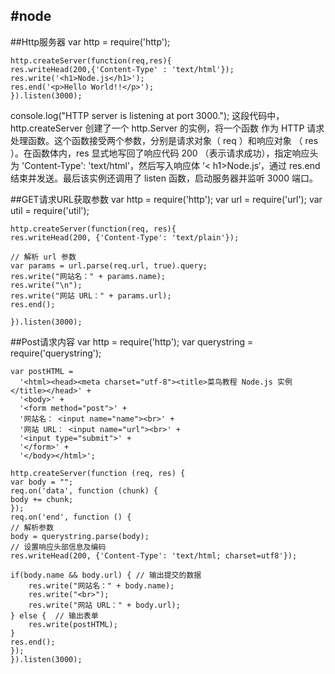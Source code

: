 #node
-----
##Http服务器
    var http = require('http');

    http.createServer(function(req,res){
    res.writeHead(200,{'Content-Type' : 'text/html'});
    res.write('<h1>Node.js</h1>');
    res.end('<p>Hello World!!</p>');
    }).listen(3000);

console.log("HTTP server is listening at port 3000.");
这段代码中，http.createServer 创建了一个 http.Server 的实例，将一个函数 作为 HTTP 请求处理函数。这个函数接受两个参数，分别是请求对象（ req ）和响应对象 （ res ）。在函数体内，res 显式地写回了响应代码 200 （表示请求成功），指定响应头为 'Content-Type': 'text/html'，然后写入响应体 ‘< h1>Node.js</h1>‘，通过 res.end 结束并发送。最后该实例还调用了 listen 函数，启动服务器并监听 3000 端口。



##GET请求URL获取参数
    var http = require('http');
    var url = require('url');
    var util = require('util');
 
    http.createServer(function(req, res){
    res.writeHead(200, {'Content-Type': 'text/plain'});
 
    // 解析 url 参数
    var params = url.parse(req.url, true).query;
    res.write("网站名：" + params.name);
    res.write("\n");
    res.write("网站 URL：" + params.url);
    res.end();
 
    }).listen(3000);


##Post请求内容
	var http = require('http');
	var querystring = require('querystring');
	 
	var postHTML = 
	  '<html><head><meta charset="utf-8"><title>菜鸟教程 Node.js 实例</title></head>' +
	  '<body>' +
	  '<form method="post">' +
	  '网站名： <input name="name"><br>' +
	  '网站 URL： <input name="url"><br>' +
	  '<input type="submit">' +
	  '</form>' +
	  '</body></html>';
 
    http.createServer(function (req, res) {
    var body = "";
    req.on('data', function (chunk) {
    body += chunk;
    });
    req.on('end', function () {
    // 解析参数
    body = querystring.parse(body);
    // 设置响应头部信息及编码
    res.writeHead(200, {'Content-Type': 'text/html; charset=utf8'});
 
    if(body.name && body.url) { // 输出提交的数据
        res.write("网站名：" + body.name);
        res.write("<br>");
        res.write("网站 URL：" + body.url);
    } else {  // 输出表单
        res.write(postHTML);
    }
    res.end();
    });
    }).listen(3000);